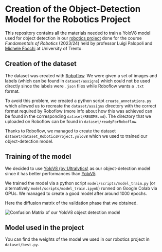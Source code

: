 # Creation of the Object-Detection Model for the Robotics Project
This repository contains all the materials needed to train a YoloV8 model used for object detection in our [robotics project](https://github.com/nicolomarconi02/robotics-project.git) done for the course *Fundamentals of Robotics* (2023/24) held by professor Luigi Palopoli and [Michele Focchi](https://github.com/mfocchi) at University of Trento.

## Creation of the dataset
The dataset was created with [Roboflow](https://github.com/roboflow). 
We were given a set of images and labels (which can be found in `dataset/assigns`) which could not be used directly since the labels were `.json` files while Roboflow wants a `.txt` format.

To avoid this problem, we created a python script `create_annotations.py` which allowed us to recreate the `dataset/assigns` directory with the correct format required by Roboflow (more info about how this was achieved can be found in the corresponding `dataset/README.md`). The directory that we uploaded on Roboflow can be found in `dataset/readyForRoboflow`.

Thanks to Roboflow, we managed to create the dataset `dataset/dataset_RoboticsProject.yolov8` which we used to trained our object-detection model.

## Training of the model
We decided to use [YoloV8 (by Ultralytics)](https://github.com/ultralytics/ultralytics) as our object-detection model since it has better performances than [YoloV5](https://github.com/ultralytics/yolov5). 

We trained the model via a python script `model/scripts/model_train.py` (or alternatively `model/scripts/model_train.ipynb`) runned on Google Colab via GPUs. We managed to create a good model after around 1000 epochs. 

Here the diffusion matrix of the validation phase that we obtained.

![Confusion Matrix of our YoloV8 object detection model](confusion_matrix_normalized.png)

## Model used in the project
You can find the weights of the model we used in our robotics project in `dataset/best.py`.